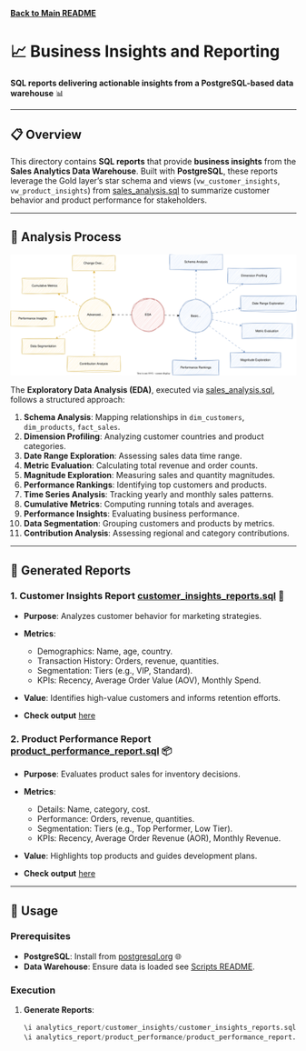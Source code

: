 **[Back to Main README](../README.md)**

# 📈 Business Insights and Reporting

**SQL reports delivering actionable insights from a PostgreSQL-based data warehouse** 📊

---

## 📋 Overview

This directory contains **SQL reports** that provide **business insights** from the **Sales Analytics Data Warehouse**. Built with **PostgreSQL**, these reports leverage the Gold layer’s star schema and views (`vw_customer_insights`, `vw_product_insights`) from [sales_analysis.sql](../analytics_report/sales_analysis.sql) to summarize customer behavior and product performance for stakeholders.

---

## 📂 Analysis Process
![analysis](https://github.com/jimi121/Data-Warehouse-Projects/blob/main/Sales%20Analytics%20Data%20Warehouse/doc/EDA%20steps.svg)

The **Exploratory Data Analysis (EDA)**, executed via [sales_analysis.sql](../analytics_report/sales_analysis.sql), follows a structured approach:

1. **Schema Analysis**: Mapping relationships in `dim_customers`, `dim_products`, `fact_sales`.
2. **Dimension Profiling**: Analyzing customer countries and product categories.
3. **Date Range Exploration**: Assessing sales data time range.
4. **Metric Evaluation**: Calculating total revenue and order counts.
5. **Magnitude Exploration**: Measuring sales and quantity magnitudes.
6. **Performance Rankings**: Identifying top customers and products.
7. **Time Series Analysis**: Tracking yearly and monthly sales patterns.
8. **Cumulative Metrics**: Computing running totals and averages.
9. **Performance Insights**: Evaluating business performance.
10. **Data Segmentation**: Grouping customers and products by metrics.
11. **Contribution Analysis**: Assessing regional and category contributions.

---

## 📝 Generated Reports

### 1. Customer Insights Report [customer_insights_reports.sql](../analytics_report/customer_insights/customer_insights_reports.sql) 👥
- **Purpose**: Analyzes customer behavior for marketing strategies.
- **Metrics**:
  - Demographics: Name, age, country.
  - Transaction History: Orders, revenue, quantities.
  - Segmentation: Tiers (e.g., VIP, Standard).
  - KPIs: Recency, Average Order Value (AOV), Monthly Spend.
- **Value**: Identifies high-value customers and informs retention efforts.

- **Check output** [here](../analytics_report/customer_insights/customer_metrics.csv)

### 2. Product Performance Report [product_performance_report.sql](../analytics_report/product_performance/product_performance_report.sql) 📦
- **Purpose**: Evaluates product sales for inventory decisions.
- **Metrics**:
  - Details: Name, category, cost.
  - Performance: Orders, revenue, quantities.
  - Segmentation: Tiers (e.g., Top Performer, Low Tier).
  - KPIs: Recency, Average Order Revenue (AOR), Monthly Revenue.
- **Value**: Highlights top products and guides development plans.

- **Check output** [here](../analytics_report/product_performance/product_metrics.csv)
---

## 🚀 Usage

### Prerequisites
- **PostgreSQL**: Install from [postgresql.org](https://www.postgresql.org/download/) 🌐
- **Data Warehouse**: Ensure data is loaded see [Scripts README](../scripts/README.md).

### Execution
1. **Generate Reports**:
   ```sql
   \i analytics_report/customer_insights/customer_insights_reports.sql
   \i analytics_report/product_performance/product_performance_report.sql

